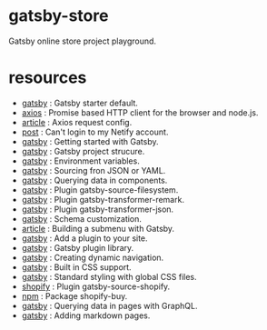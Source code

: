 # gatsby-store
Gatsby online store project playground.

# resources
- [gatsby](https://github.com/gatsbyjs/gatsby-starter-default) : Gatsby starter default.
- [axios](https://axios-http.com/) : Promise based HTTP client for the browser and node.js.
- [article](https://apidog.com/blog/axios-request-config/) : Axios request config.
- [post](https://answers.netlify.com/t/support-guide-help-i-cant-login-to-my-netlify-account/119360) : Can't login to my Netify account.
- [gatsby](https://www.gatsbyjs.com/docs/tutorial/getting-started/) : Getting started with Gatsby.
- [gatsby](https://www.gatsbyjs.com/docs/reference/gatsby-project-structure/) : Gatsby project strucure.
- [gatsby](https://www.gatsbyjs.com/docs/how-to/local-development/environment-variables/) : Environment variables.
- [gatsby](https://www.gatsbyjs.com/docs/how-to/sourcing-data/sourcing-from-json-or-yaml/) : Sourcing fron JSON or YAML.
- [gatsby](https://www.gatsbyjs.com/docs/how-to/querying-data/use-static-query/) : Querying data in components.
- [gatsby](https://www.gatsbyjs.com/plugins/gatsby-source-filesystem/) : Plugin gatsby-source-filesystem.
- [gatsby](https://www.gatsbyjs.com/plugins/gatsby-transformer-remark/) : Plugin gatsby-transformer-remark.
- [gatsby](https://www.gatsbyjs.com/plugins/gatsby-transformer-json/) : Plugin gatsby-transformer-json.
- [gatsby](https://www.gatsbyjs.com/docs/reference/graphql-data-layer/schema-customization/) : Schema customization.
- [article](https://www.erichowey.dev/writing/building-a-sub-menu-with-gatsby/) : Building a submenu with Gatsby.
- [gatsby](https://www.gatsbyjs.com/docs/how-to/plugins-and-themes/using-a-plugin-in-your-site/) : Add a plugin to your site.
- [gatsby](https://www.gatsbyjs.com/plugins) : Gatsby plugin library.
- [gatsby](https://www.gatsbyjs.com/docs/creating-dynamic-navigation) : Creating dynamic navigation.
- [gatsby](https://www.gatsbyjs.com/docs/how-to/styling/built-in-css/) : Built in CSS support.
- [gatsby](https://www.gatsbyjs.com/docs/how-to/styling/global-css/) : Standard styling with global CSS files.
- [shopify](https://www.gatsbyjs.com/plugins/gatsby-source-shopify/) : Plugin gatsby-source-shopify.
- [npm](https://www.npmjs.com/package/shopify-buy) : Package shopify-buy.
- [gatsby](https://www.gatsbyjs.com/docs/how-to/querying-data/page-query/) : Querying data in pages with GraphQL.
- [gatsby](https://www.gatsbyjs.com/docs/how-to/routing/adding-markdown-pages/) : Adding markdown pages.
